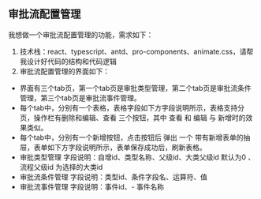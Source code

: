 ## 审批流配置管理

我想做一个审批流配置管理的功能，需求如下：
1. 技术栈：react、typescript、antd、pro-components、animate.css，请帮我设计好代码的结构和代码逻辑
2. 审批流配置管理的界面如下：
  - 界面有三个tab页，第一个tab页是审批类型管理，第二个tab页是审批流条件管理，第三个tab页是审批流事件管理。
  - 每个tab中，分别有一个表格，表格字段如下方字段说明所示，表格支持分页，操作栏有删除和编辑、查看 三个按钮，其中 查看 和 编辑 与 新增时的效果类似。
  - 每个tab中，分别有一个新增按钮，点击按钮后 弹出 一个 带有新增表单的抽屉，表单如下方字段说明所示，表单保存成功后，刷新表格。
  - 审批类型管理 字段说明：自增id、类型名称、父级id、大类父级id 默认为0  、流程父级id  为选择的大类id
  - 审批流条件管理 字段说明：类型id、条件字段名、运算符、值
  - 审批流事件管理 字段说明：事件id、- 事件名称
